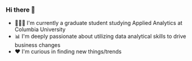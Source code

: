 ### Hi there 👋

- 👩🏻‍🎓 I'm currently a graduate student studying Applied Analytics at Columbia University 
- 📊 I'm deeply passionate about utilizing data analytical skills to drive business changes
- ❤️ I'm curious in finding new things/trends


<!--
**Conniekoh/conniekoh** is a ✨ _special_ ✨ repository because its `README.md` (this file) appears on your GitHub profile.

Here are some ideas to get you started:

- 🔭 I’m currently working on ...
- 🌱 I’m currently learning ...
- 👯 I’m looking to collaborate on ...
- 🤔 I’m looking for help with ...
- 💬 Ask me about ...
- 📫 How to reach me: ...
- 😄 Pronouns: ...
- ⚡ Fun fact: ....
-->
